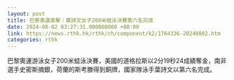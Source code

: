 ```yaml
---
layout: post
title: 巴黎奧運直擊｜葉詩文女子200米蛙泳決賽第六名完成
date: 2024-08-02 03:27:31.000000000 +08:00
link: https://news.rthk.hk/rthk/ch/component/k2/1764336-20240802.htm
categories: rthk
---
```


巴黎奧運游泳女子200米蛙泳決賽，美國的道格拉斯以2分19秒24成績奪金，南非選手史密斯摘銀，荷蘭的斯考滕得到銅牌，國家隊泳手葉詩文以第六名完成。
